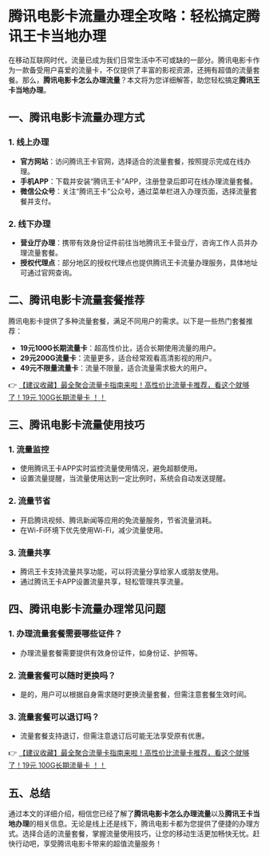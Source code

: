 # 腾讯电影卡流量办理全攻略：轻松搞定腾讯王卡当地办理

在移动互联网时代，流量已成为我们日常生活中不可或缺的一部分。腾讯电影卡作为一款备受用户喜爱的流量卡，不仅提供了丰富的影视资源，还拥有超值的流量套餐。那么，**腾讯电影卡怎么办理流量**？本文将为您详细解答，助您轻松搞定**腾讯王卡当地办理**。

## 一、腾讯电影卡流量办理方式

### 1. 线上办理
- **官方网站**：访问腾讯王卡官网，选择适合的流量套餐，按照提示完成在线办理。
- **手机APP**：下载并安装“腾讯王卡”APP，注册登录后即可在线办理流量套餐。
- **微信公众号**：关注“腾讯王卡”公众号，通过菜单栏进入办理页面，选择流量套餐并支付。

### 2. 线下办理
- **营业厅办理**：携带有效身份证件前往当地腾讯王卡营业厅，咨询工作人员并办理流量套餐。
- **授权代理点**：部分地区的授权代理点也提供腾讯王卡流量办理服务，具体地址可通过官网查询。

## 二、腾讯电影卡流量套餐推荐

腾讯电影卡提供了多种流量套餐，满足不同用户的需求。以下是一些热门套餐推荐：

- **19元100G长期流量卡**：超高性价比，适合长期使用流量的用户。
- **29元200G流量卡**：流量更多，适合经常观看高清影视的用户。
- **49元不限量流量卡**：流量不限量，适合流量需求极大的用户。

👉 [【建议收藏】最全聚合流量卡指南来啦！高性价比流量卡推荐，看这个就够了！19元 100G长期流量卡 ！！](https://bit.ly/Liuliangka)

## 三、腾讯电影卡流量使用技巧

### 1. 流量监控
- 使用腾讯王卡APP实时监控流量使用情况，避免超额使用。
- 设置流量提醒，当流量使用达到一定比例时，系统会自动发送提醒。

### 2. 流量节省
- 开启腾讯视频、腾讯新闻等应用的免流量服务，节省流量消耗。
- 在Wi-Fi环境下优先使用Wi-Fi，减少流量使用。

### 3. 流量共享
- 腾讯王卡支持流量共享功能，可以将流量分享给家人或朋友使用。
- 通过腾讯王卡APP设置流量共享，轻松管理共享流量。

## 四、腾讯电影卡流量办理常见问题

### 1. 办理流量套餐需要哪些证件？
- 办理流量套餐需要提供有效身份证件，如身份证、护照等。

### 2. 流量套餐可以随时更换吗？
- 是的，用户可以根据自身需求随时更换流量套餐，但需注意套餐生效时间。

### 3. 流量套餐可以退订吗？
- 流量套餐支持退订，但需注意退订后可能无法享受原有优惠。

👉 [【建议收藏】最全聚合流量卡指南来啦！高性价比流量卡推荐，看这个就够了！19元 100G长期流量卡 ！！](https://bit.ly/Liuliangka)

## 五、总结

通过本文的详细介绍，相信您已经了解了**腾讯电影卡怎么办理流量**以及**腾讯王卡当地办理**的相关信息。无论是线上还是线下，腾讯电影卡都为您提供了便捷的办理方式。选择合适的流量套餐，掌握流量使用技巧，让您的移动生活更加畅快无忧。赶快行动吧，享受腾讯电影卡带来的超值流量服务！